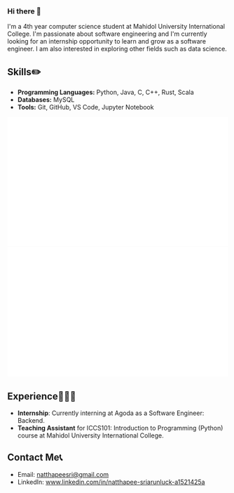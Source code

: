 ### Hi there 👋

I'm a 4th year computer science student at Mahidol University International College. I'm passionate about software engineering and I'm currently looking for an internship opportunity to learn and grow as a software engineer. I am also interested in exploring other fields such as data science.

## Skills✏️

- **Programming Languages:** Python, Java, C, C++, Rust, Scala
- **Databases:** MySQL
- **Tools:** Git, GitHub, VS Code, Jupyter Notebook

![](https://raw.githubusercontent.com/NatthapeeSriarunluck/github-stats/master/generated/overview.svg#gh-dark-mode-only)
![](https://raw.githubusercontent.com/NatthapeeSriarunluck/github-stats/master/generated/overview.svg#gh-light-mode-only)

## Experience👩🏻‍💼
- **Internship**: Currently interning at Agoda as a Software Engineer: Backend. 
- **Teaching Assistant** for ICCS101: Introduction to Programming (Python) course at Mahidol University International College.

## Contact Me📞

- Email: natthapeesri@gmail.com
- LinkedIn: www.linkedin.com/in/natthapee-sriarunluck-a1521425a


<!--
**NatthapeeSriarunluck/NatthapeeSriarunluck** is a ✨ _special_ ✨ repository because its `README.md` (this file) appears on your GitHub profile.

Here are some ideas to get you started:

- 🔭 I’m currently working on ...
- 🌱 I’m currently learning ...
- 👯 I’m looking to collaborate on ...
- 🤔 I’m looking for help with ...
- 💬 Ask me about ...
- 📫 How to reach me: ...
- 😄 Pronouns: ...
- ⚡ Fun fact: ...
-->
